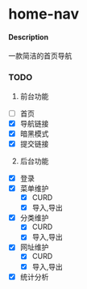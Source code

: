 # home-nav

#### Description
一款简洁的首页导航

### TODO
1. 前台功能
- [ ] 首页
- [x] 导航链接
- [x] 暗黑模式
- [x] 提交链接
2. 后台功能
- [x] 登录
- [x] 菜单维护
    - [x] CURD
    - [x] 导入,导出
- [x] 分类维护
    - [x] CURD
    - [x] 导入,导出
- [x] 网址维护
    - [x] CURD
    - [x] 导入,导出
- [x] 统计分析
